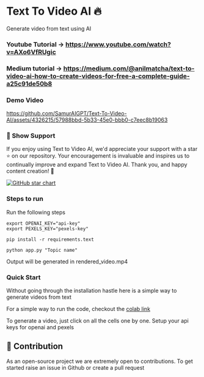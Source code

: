 # Text To Video AI 🔥

Generate video from text using AI

### Youtube Tutorial -> https://www.youtube.com/watch?v=AXo6VfRUgic

### Medium tutorial -> https://medium.com/@anilmatcha/text-to-video-ai-how-to-create-videos-for-free-a-complete-guide-a25c91de50b8

### Demo Video

https://github.com/SamurAIGPT/Text-To-Video-AI/assets/4326215/57988bbd-5b33-45e0-bbb0-c7eec8b19063

### 🌟 Show Support

If you enjoy using Text to Video AI, we'd appreciate your support with a star ⭐ on our repository. Your encouragement is invaluable and inspires us to continually improve and expand Text to Video AI. Thank you, and happy content creation! 🎉

[![GitHub star chart](https://img.shields.io/github/stars/SamurAIGPT/Text-To-Video-AI?style=social)](https://github.com/SamurAIGPT/Text-To-Video-AI/stargazers)

### Steps to run

Run the following steps

```
export OPENAI_KEY="api-key"
export PEXELS_KEY="pexels-key"

pip install -r requirements.text

python app.py "Topic name"
```

Output will be generated in rendered_video.mp4

### Quick Start

Without going through the installation hastle here is a simple way to generate videos from text

For a simple way to run the code, checkout the [colab link](/Text_to_Video_example.ipynb)

To generate a video, just click on all the cells one by one. Setup your api keys for openai and pexels

## 💁 Contribution

As an open-source project we are extremely open to contributions. To get started raise an issue in Github or create a pull request
